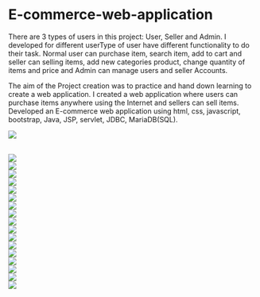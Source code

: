 # E-commerce-web-application

There are 3 types of users in this project: User, Seller and Admin. I developed for different userType of user have different functionality to do their task. Normal user can purchase item, search item, add to cart and seller can selling items, add new categories product, change quantity of items and price and Admin can manage users and seller Accounts.

The aim of the Project creation was to practice and hand down learning to create a web application. I created a web application where users can purchase items anywhere using the Internet and sellers can sell items. Developed an E-commerce web application using html, css, javascript, bootstrap, Java, JSP, servlet, JDBC, MariaDB(SQL). 


<img src="project-demo/1.png"></img>

</br>
<img src="project-demo/2.png"></img>
</br>
<img src="project-demo/3.png"></img>
</br>
<img src="project-demo/4.png"></img>
</br>
<img src="project-demo/5.png"></img>
</br>
<img src="project-demo/6.png"></img>
</br>
<img src="project-demo/7.png"></img>
</br>
<img src="project-demo/8.png"></img>
</br>
<img src="project-demo/9.png"></img>
</br>
<img src="project-demo/10.png"></img>
</br>
<img src="project-demo/11.png"></img>
</br>
<img src="project-demo/12.png"></img>
</br>
<img src="project-demo/13.png"></img>
</br>
<img src="project-demo/14.png"></img>
</br>
<img src="project-demo/15.png"></img>
</br>
<img src="project-demo/16.png"></img>
</br>
<img src="project-demo/17.png"></img>
</br>
<img src="project-demo/18.png"></img>
</br>
